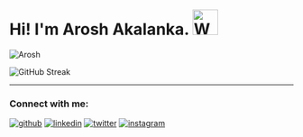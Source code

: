 <h1 align="left">Hi! I'm Arosh Akalanka. <img src="https://raw.githubusercontent.com/nixin72/nixin72/master/wave.gif" 
         alt="Waving hand animated gif"
         height="45"
         width="45" /></h1>

<p align="left"> <img src="https://komarev.com/ghpvc/?username=AroshAkalanka&label=Profile%20views&color=blue&style=flat-square" alt="Arosh" /></p>

![GitHub Streak](https://github-readme-streak-stats.herokuapp.com?user=AroshAkalanka&theme=github-dark-blue&hide_border=true)



<hr>

<h3 align="left">Connect with me:</h3>

<!--
<p align="left">
<a href="https://twitter.com/Aroshxyz" target="blank"><img align="center" src="https://img.icons8.com/cute-clipart/64/000000/twitter.png" alt="Arosh Akalanka" height="50" width="50" /></a> &nbsp;&nbsp;&nbsp;
<a href="https://www.linkedin.com/in/aroshakalanka/" target="blank"><img align="center" src="https://img.icons8.com/cute-clipart/64/000000/linkedin.png" alt="Arosh Akalanka" height="50" width="50" /></a>&nbsp;&nbsp;&nbsp;&nbsp;
<a href="https://instagram.com/arosh.akalanka" target="blank"><img align="center" src="https://img.icons8.com/cute-clipart/64/000000/instagram-new.png" alt="Arosh Akalanka" height="50" width="50" /></a>
</p>
-->

<a href="https://github.com/AroshAkalanka">![github](https://img.shields.io/badge/GitHub-000000?style=for-the-badge&logo=GitHub&logoColor=white)</a>
<a href="https://linkedin.com/in/AroshAkalanka">![linkedin](https://img.shields.io/badge/linkedin-000000?style=for-the-badge&logo=Linkedin&logoColor=white)</a>
<a href="https://twitter.com/Aroshxyz">![twitter](https://img.shields.io/badge/twitter-000000?style=for-the-badge&logo=Twitter&logoColor=white)</a>
<a href="https://instagram.com/AroshAkalanka">![instagram](https://img.shields.io/badge/instagram-000000?style=for-the-badge&logo=Instagram&logoColor=white)</a>


<!--
**Aroshakalanka/Aroshakalanka** is a ✨ _special_ ✨ repository because its `README.md` (this file) appears on your GitHub profile.

Here are some ideas to get you started:

- 🔭 I’m currently working on ...
- 🌱 I’m currently learning ...
- 👯 I’m looking to collaborate on ...
- 🤔 I’m looking for help with ...
- 💬 Ask me about ...
- 📫 How to reach me: ...
- 😄 Pronouns: ...
- ⚡ Fun fact: ...
-->
